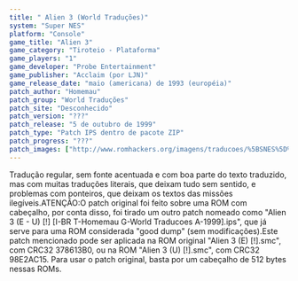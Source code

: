 ```yaml
---
title: " Alien 3 (World Traduções)"
system: "Super NES"
platform: "Console"
game_title: "Alien 3"
game_category: "Tiroteio - Plataforma"
game_players: "1"
game_developer: "Probe Entertainment"
game_publisher: "Acclaim (por LJN)"
game_release_date: "maio (americana) de 1993 (européia)"
patch_author: "Homemau"
patch_group: "World Traduções"
patch_site: "Desconhecido"
patch_version: "???"
patch_release: "5 de outubro de 1999"
patch_type: "Patch IPS dentro de pacote ZIP"
patch_progress: "???"
patch_images: ["http://www.romhackers.org/imagens/traducoes/%5BSNES%5D%20Alien%203%20-%20World%20Traducoes%20-%201.png","http://www.romhackers.org/imagens/traducoes/%5BSNES%5D%20Alien%203%20-%20World%20Traducoes%20-%202.png","http://www.romhackers.org/imagens/traducoes/%5BSNES%5D%20Alien%203%20-%20World%20Traducoes%20-%203.png"]
---
```

Tradução regular, sem fonte acentuada e com boa parte do texto traduzido, mas com muitas traduções literais, que deixam tudo sem sentido, e problemas com ponteiros, que deixam os textos das missões ilegíveis.ATENÇÃO:O patch original foi feito sobre uma ROM com cabeçalho, por conta disso, foi tirado um outro patch nomeado como "Alien 3 (E - U) [!] [I-BR T-Homemau G-World Traducoes A-1999].ips", que já serve para uma ROM considerada "good dump" (sem modificações).Este patch mencionado pode ser aplicada na ROM original "Alien 3 (E) [!].smc", com CRC32 378613B0, ou na ROM "Alien 3 (U) [!].smc", com CRC32 98E2AC15. Para usar o patch original, basta por um cabeçalho de 512 bytes nessas ROMs.
